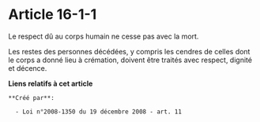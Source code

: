 # Article 16-1-1

Le respect dû au corps humain ne cesse pas avec la mort. 

Les restes des personnes décédées, y compris les cendres de celles dont le corps a donné lieu à crémation, doivent être
traités avec respect, dignité et décence.

**Liens relatifs à cet article**

	**Créé par**:

	  - Loi n°2008-1350 du 19 décembre 2008 - art. 11
